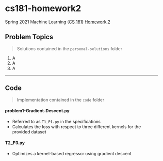 # cs181-homework2
Spring 2021 Machine Learning ([CS 181](https://harvard-ml-courses.github.io/cs181-web-2021/)) [Homework 2](https://github.com/harvard-ml-courses/cs181-s21-homeworks/tree/main/hw2)

## Problem Topics

> Solutions contained in the `personal-solutions` folder

1. A
2. A
3. A

---

## Code

> Implementation contained in the `code` folder

#### problem1-Gradient-Descent.py

- Referred to as `T1_P1.py` in the specifications
- Calculates the loss with respect to three different kernels for the provided dataset

#### T2_P3.py
- Optimizes a kernel-based regressor using gradient descent
